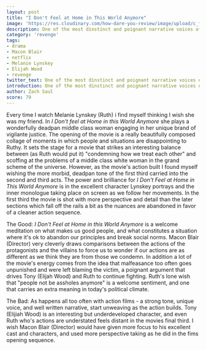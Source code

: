 ```yaml
---
layout: post
title: "I Don't Feel at Home in This World Anymore"
image: 'https://res.cloudinary.com/how-dare-you-review/image/upload/c_fill,h_399,w_760/v1529170806/i-dont-feel-at-home.jpg'
description: One of the most dinstinct and poignant narrative voices of the past few years. Sadly at the end it doesn't amount to more than a revenge flick.         
category: 'revenge'
tags: 
- drama
- Macon Blair
- netflix
- Melanie Lynskey
- Elijah Wood
- revenge
twitter_text: One of the most dinstinct and poignant narrative voices of the past few years. Sadly at the end it doesn't amount to more than a revenge flick.
introduction: One of the most dinstinct and poignant narrative voices of the past few years. Sadly at the end it doesn't amount to more than a revenge flick.
author: Zach Saul
score: 79
---
```


Every time I watch Melanie Lynskey (Ruth) i find myself thinking I wish she was my friend. In *I Don't feel at Home in this World Anymore* she plays a wonderfully deadpan middle class woman engaging in her unique brand of vigilante justice. The opening of the movie is a really beautifully composed collage of moments in which people and situations are disappointing to Ruthy. It sets the stage for a movie that strikes an interesting balance between (as Ruth would put it) "condemning how we treat each other" and scoffing at the problems of a middle class white woman in the grand scheme of the universe. However, as the movie's action built I found myself wishing the more morbid, deadpan tone of the first third carried into the second and third acts. The power and brilliance for *I Don't Feel at Home in This World Anymore* is in the excellent character Lynskey portrays and the inner monologue taking place on screen as we follow her movements. In the first third the movie is shot with more perspective and detail than the later sections which fall off the rails a bit as the nuances are abandoned in favor of a cleaner action sequence.

The Good: *I Don't Feel at Home in this World Anymore* is a welcome meditation on what makes us good people, and what constitutes a situation where it's ok to abandon our principles and break social norms. Macon Blair (Director) very cleverly draws comparisons between the actions of the protagonists and the villains to force us to wonder if our actions are as different as we think they are from those we condemn. In addition a lot of the movie's energy comes from the idea that malfeasance too often goes unpunished and were left blaming the victim, a poignant argument that drives Tony (Elijah Wood) and Ruth to continue fighting. Ruth's lone wish that "people not be assholes anymore" is a welcome sentiment, and one that carries an extra meaning in today's political climate.

The Bad: As happens all too often with action films - a strong tone, unique voice, and well written narrative, start unweaving as the action builds. Tony (Elijiah Wood) is an interesting but underdeveloped character, and even Ruth who's actions are understated feels distant in the movies final third. I wish Macon Blair (Director) would have given more focus to his excellent cast and characters, and used more perspective taking as he did in the fims opening sequence.